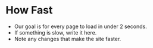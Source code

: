 # How Fast

- Our goal is for every page to load in under 2 seconds.
- If something is slow, write it here.
- Note any changes that make the site faster. 
